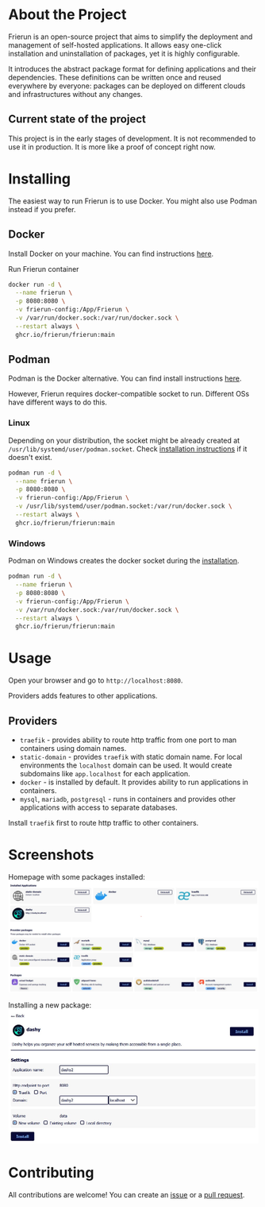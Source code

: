 ﻿# About the Project

Frierun is an open-source project that aims to simplify the deployment and management of self-hosted applications.
It allows easy one-click installation and uninstallation of packages, yet it is highly configurable.

It introduces the abstract package format for defining applications and their dependencies. 
These definitions can be written once and reused everywhere by everyone: 
packages can be deployed on different clouds and infrastructures without any changes.

## Current state of the project

This project is in the early stages of development. It is not recommended to use it in production. 
It is more like a proof of concept right now.

# Installing

The easiest way to run Frierun is to use Docker. You might also use Podman instead if you prefer.

## Docker

Install Docker on your machine. You can find instructions [here](https://docs.docker.com/get-docker/).

Run Frierun container

```bash
docker run -d \
  --name frierun \
  -p 8080:8080 \
  -v frierun-config:/App/Frierun \
  -v /var/run/docker.sock:/var/run/docker.sock \
  --restart always \
  ghcr.io/frierun/frierun:main
```

## Podman

Podman is the Docker alternative. You can find install instructions [here](https://podman.io/getting-started/installation).

However, Frierun requires docker-compatible socket to run. Different OSs have different ways to do this.

### Linux

Depending on your distribution, the socket might be already created at `/usr/lib/systemd/user/podman.socket`.
Check [installation instructions](https://github.com/containers/podman/blob/main/docs/tutorials/socket_activation.md) if it doesn't exist.

```bash
podman run -d \
  --name frierun \
  -p 8080:8080 \
  -v frierun-config:/App/Frierun \
  -v /usr/lib/systemd/user/podman.socket:/var/run/docker.sock \
  --restart always \
  ghcr.io/frierun/frierun:main
```

### Windows

Podman on Windows creates the docker socket during the [installation](https://github.com/containers/podman/blob/main/docs/tutorials/podman-for-windows.md). 

```bash
podman run -d \
  --name frierun \
  -p 8080:8080 \
  -v frierun-config:/App/Frierun \
  -v /var/run/docker.sock:/var/run/docker.sock \
  --restart always \
  ghcr.io/frierun/frierun:main
```

# Usage

Open your browser and go to `http://localhost:8080`.

Providers adds features to other applications.

## Providers

- `traefik` - provides ability to route http traffic from one port to man containers using domain names.
- `static-domain` - provides `traefik` with static domain name. For local environments the `localhost` domain can be used.
  It would create subdomains like `app.localhost` for each application.
- `docker` - is installed by default. It provides ability to run applications in containers.
- `mysql`, `mariadb`, `postgresql` - runs in containers and provides other applications with access to separate databases.
 

Install `traefik` first to route http traffic to other containers.

# Screenshots

Homepage with some packages installed:
![Homepage](/Docs/Screenshot1.jpg?raw=true "Homepage")

Installing a new package:
![Install](/Docs/Screenshot2.jpg?raw=true "Install")

# Contributing

All contributions are welcome! You can create an [issue](https://github.com/frierun/frierun/issues) or a [pull request](https://github.com/frierun/frierun/pulls).